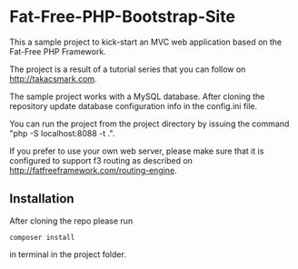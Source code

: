 # Fat-Free-PHP-Bootstrap-Site

This a sample project to kick-start an MVC web application based on the Fat-Free PHP Framework. 

The project is a result of a tutorial series that you can follow on http://takacsmark.com. 

The sample project works with a MySQL database. After cloning the repository update database configuration info in the config.ini file. 

You can run the project from the project directory by issuing the command "php -S localhost:8088 -t .".

If you prefer to use your own web server, please make sure that it is configured to support f3 routing as described on http://fatfreeframework.com/routing-engine.


## Installation

After cloning the repo please run

`composer install`

in terminal in the project folder.
